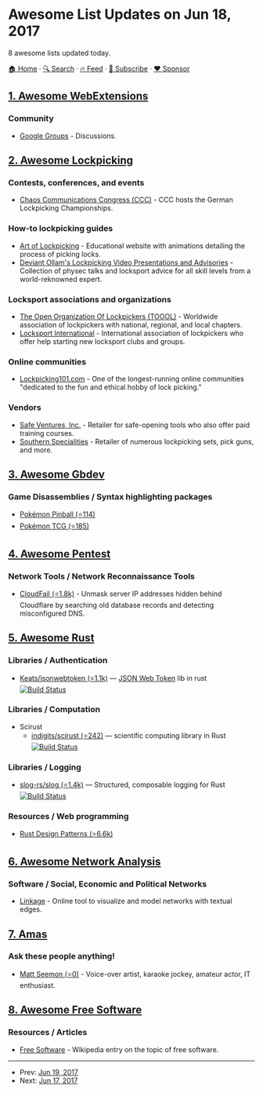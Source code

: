 # Awesome List Updates on Jun 18, 2017

8 awesome lists updated today.

[🏠 Home](/README.md) · [🔍 Search](https://www.trackawesomelist.com/search/) · [🔥 Feed](https://www.trackawesomelist.com/rss.xml) · [📮 Subscribe](https://trackawesomelist.us17.list-manage.com/subscribe?u=d2f0117aa829c83a63ec63c2f&id=36a103854c) · [❤️  Sponsor](https://github.com/sponsors/theowenyoung)



## [1. Awesome WebExtensions](/content/fregante/Awesome-WebExtensions/README.md)

### Community

*   [Google Groups](https://groups.google.com/a/chromium.org/forum/#!forum/chromium-extensions) - Discussions.

## [2. Awesome Lockpicking](/content/fabacab/awesome-lockpicking/README.md)

### Contests, conferences, and events

*   [Chaos Communications Congress (CCC)](https://www.ccc.de/) - CCC hosts the German Lockpicking Championships.

### How-to lockpicking guides

*   [Art of Lockpicking](https://art-of-lockpicking.com/) - Educational website with animations detailing the process of picking locks.
*   [Deviant Ollam's Lockpicking Video Presentations and Advisories](http://deviating.net/lockpicking/videos.html) - Collection of physec talks and locksport advice for all skill levels from a world-reknowned expert.

### Locksport associations and organizations

*   [The Open Organization Of Lockpickers (TOOOL)](https://toool.org/) - Worldwide association of lockpickers with national, regional, and local chapters.
*   [Locksport International](http://locksport.com) - International association of lockpickers who offer help starting new locksport clubs and groups.

### Online communities

*   [Lockpicking101.com](https://www.lockpicking101.com/) - One of the longest-running online communities "dedicated to the fun and ethical hobby of lock picking."

### Vendors

*   [Safe Ventures, Inc.](http://safeventures.com/) - Retailer for safe-opening tools who also offer paid training courses.
*   [Southern Specialities](http://www.lockpicktools.com/) - Retailer of numerous lockpicking sets, pick guns, and more.

## [3. Awesome Gbdev](/content/gbdev/awesome-gbdev/README.md)

### Game Disassemblies / Syntax highlighting packages

*   [Pokémon Pinball (⭐114)](https://github.com/pret/pokepinball)
*   [Pokémon TCG (⭐185)](https://github.com/pret/poketcg)

## [4. Awesome Pentest](/content/enaqx/awesome-pentest/README.md)

### Network Tools / Network Reconnaissance Tools

*   [CloudFail (⭐1.8k)](https://github.com/m0rtem/CloudFail) - Unmask server IP addresses hidden behind Cloudflare by searching old database records and detecting misconfigured DNS.

## [5. Awesome Rust](/content/rust-unofficial/awesome-rust/README.md)

### Libraries / Authentication

*   [Keats/jsonwebtoken (⭐1.1k)](https://github.com/Keats/jsonwebtoken) — [JSON Web Token](https://en.wikipedia.org/wiki/JSON_Web_Token) lib in rust  [![Build Status](https://api.travis-ci.org/Keats/jsonwebtoken.svg?branch=master)](https://travis-ci.org/Keats/jsonwebtoken)

### Libraries / Computation

*   Scirust
    *   [indigits/scirust (⭐242)](https://github.com/indigits/scirust) — scientific computing library in Rust [![Build Status](https://api.travis-ci.org/indigits/scirust.svg?branch=master)](https://travis-ci.org/indigits/scirust)

### Libraries / Logging

*   [slog-rs/slog (⭐1.4k)](https://github.com/slog-rs/slog) — Structured, composable logging for Rust [![Build Status](https://api.travis-ci.org/slog-rs/slog.svg?branch=master)](https://travis-ci.org/slog-rs/slog)

### Resources / Web programming

*   [Rust Design Patterns (⭐6.6k)](https://github.com/rust-unofficial/patterns)

## [6. Awesome Network Analysis](/content/briatte/awesome-network-analysis/README.md)

### Software / Social, Economic and Political Networks

*   [Linkage](https://linkage.fr/) - Online tool to visualize and model networks with textual edges.

## [7. Amas](/content/sindresorhus/amas/README.md)

### Ask these people anything!

*   [Matt Seemon (⭐0)](https://github.com/mattseemon/ama) - Voice-over artist, karaoke jockey, amateur actor, IT enthusiast.

## [8. Awesome Free Software](/content/johnjago/awesome-free-software/README.md)

### Resources / Articles

*   [Free Software](https://en.wikipedia.org/wiki/Free_software) - Wikipedia entry on the topic of free software.

---

- Prev: [Jun 19, 2017](/content/2017/06/19/README.md)
- Next: [Jun 17, 2017](/content/2017/06/17/README.md)